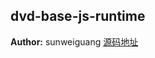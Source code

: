 ## dvd-base-js-runtime
**Author:** sunweiguang [源码地址](http://gitlab.rd.vyohui.com/FE-Base/dvd-base-js-runtime.git)

